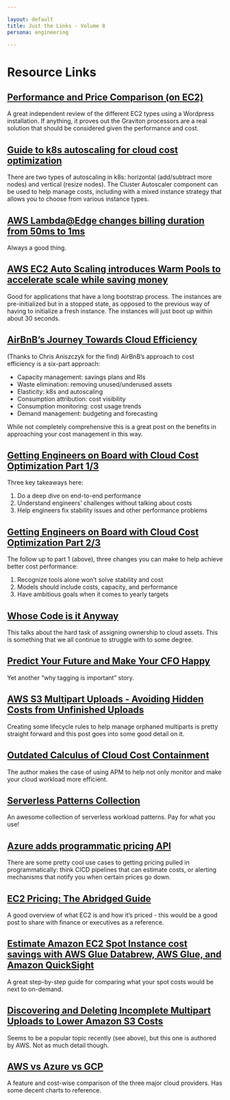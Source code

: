 ```yaml
---

layout: default
title: Just the Links - Volume 8
persona: engineering

---
```


# Resource Links

## [Performance and Price Comparison (on EC2)](https://www.performancemagic.com/2021/02/27/performance-price-comparison/)
A great independent review of the different EC2 types using a Wordpress installation. If anything, it proves out the Graviton processors are a real solution that should be considered given the performance and cost.

## [Guide to k8s autoscaling for cloud cost optimization](https://cast.ai/blog/guide-to-kubernetes-autoscaling-for-cloud-cost-optimization/)
There are two types of autoscaling in k8s: horizontal (add/subtract more nodes) and vertical (resize nodes). The Cluster Autoscaler component can be used to help manage costs, including with a mixed instance strategy that allows you to choose from various instance types.

## [AWS Lambda@Edge changes billing duration from 50ms to 1ms](https://aws.amazon.com/about-aws/whats-new/2021/03/cloudfront-lambda-at-edge-billing-granularity/)
Always a good thing.

## [AWS EC2 Auto Scaling introduces Warm Pools to accelerate scale while saving money](https://aws.amazon.com/about-aws/whats-new/2021/04/amazon-ec2-auto-scaling-introduces-warm-pools-accelerate-scale-out-while-saving-money/)
Good for applications that have a long bootstrap process. The instances are pre-initialized but in a stopped state, as opposed to the previous way of having to initialize a fresh instance. The instances will just boot up within about 30 seconds.

## [AirBnB’s Journey Towards Cloud Efficiency](https://medium.com/airbnb-engineering/our-journey-towards-cloud-efficiency-9c02ba04ade8)
(Thanks to Chris Aniszczyk for the find) AirBnB’s approach to cost efficiency is a six-part approach: 

* Capacity management: savings plans and RIs
* Waste elimination: removing unused/underused assets
* Elasticity: k8s and autoscaling
* Consumption attribution: cost visibility
* Consumption monitoring: cost usage trends
* Demand management: budgeting and forecasting

While not completely comprehensive this is a great post on the benefits in approaching your cost management in this way.

## [Getting Engineers on Board with Cloud Cost Optimization Part 1/3](https://www.capacitas.co.uk/insights/getting-engineers-on-board-cloud-cost-optimisation-part-1/3)
Three key takeaways here:

1. Do a deep dive on end-to-end performance
2. Understand engineers’ challenges without talking about costs
3. Help engineers fix stability issues and other performance problems

## [Getting Engineers on Board with Cloud Cost Optimization Part 2/3](https://www.capacitas.co.uk/insights/getting-engineers-on-board-with-cloud-cost-optimisation-part-2/3)
The follow up to part 1 (above), three changes you can make to help achieve better cost performance:

1. Recognize tools alone won’t solve stability and cost
2. Models should include costs, capacity, and performance
3. Have ambitious goals when it comes to yearly targets

## [Whose Code is it Anyway](https://engineeringblog.yelp.com/2021/01/whose-code-is-it-anyway.html)
This talks about the hard task of assigning ownership to cloud assets. This is something that we all continue to struggle with to some degree.

## [Predict Your Future and Make Your CFO Happy](https://www.lastweekinaws.com/podcast/aws-morning-brief/predict-your-future-and-make-your-cfo-happy/)
Yet another “why tagging is important” story.

## [AWS S3 Multipart Uploads - Avoiding Hidden Costs from Unfinished Uploads](https://blog.doit-intl.com/aws-s3-multipart-uploads-avoiding-hidden-costs-from-unfinished-uploads-c9f3e0c798aa)
Creating some lifecycle rules to help manage orphaned multiparts is pretty straight forward and this post goes into some good detail on it.

## [Outdated Calculus of Cloud Cost Containment](https://orangematter.solarwinds.com/2021/04/20/outdated-calculus-cloud-cost-containment/)
The author makes the case of using APM to help not only monitor and make your  cloud workload more efficient.

## [Serverless Patterns Collection](https://serverlessland.com/patterns)
An awesome collection of serverless workload patterns. Pay for what you use!

## [Azure adds programmatic pricing API](https://www.theregister.com/2021/04/15/azure_retail_rates_api_adds_16_currencies/)
There are some pretty cool use cases to getting pricing pulled in programmatically: think CICD pipelines that can estimate costs, or alerting mechanisms that notify you when certain prices go down.

## [EC2 Pricing: The Abridged Guide](https://notesfrommwhite.net/2021/04/08/ec2-pricing-the-abridged-guide/)
A good overview of what EC2 is and how it’s priced - this would be a good post to share with finance or executives as a reference.

## [Estimate Amazon EC2 Spot Instance cost savings with AWS Glue Databrew, AWS Glue, and Amazon QuickSight](https://analyticsweek.com/content/estimate-amazon-ec2-spot-instance-cost-savings-with-aws-glue-databrew-aws-glue-and-amazon-quicksight/?utm_source=rss&amp;utm_medium=rss&amp;utm_campaign=estimate-amazon-ec2-spot-instance-cost-savings-with-aws-glue-databrew-aws-glue-and-amazon-quicksight)
A great step-by-step guide for comparing what your spot costs would be next to on-demand.

## [Discovering and Deleting Incomplete Multipart Uploads to Lower Amazon S3 Costs](https://aws.amazon.com/blogs/aws-cost-management/discovering-and-deleting-incomplete-multipart-uploads-to-lower-amazon-s3-costs/)
Seems to be a popular topic recently (see above), but this one is authored by AWS. Not as much detail though.

## [AWS vs Azure vs GCP](https://www.veritis.com/blog/aws-vs-azure-vs-gcp-the-cloud-platform-of-your-choice/)
A feature and cost-wise comparison of the three major cloud providers. Has some decent charts to reference.

